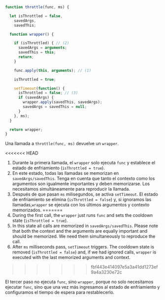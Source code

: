 ```js demo
function throttle(func, ms) {

  let isThrottled = false,
    savedArgs,
    savedThis;

  function wrapper() {

    if (isThrottled) { // (2)
      savedArgs = arguments;
      savedThis = this;
      return;
    }

    func.apply(this, arguments); // (1)

    isThrottled = true;

    setTimeout(function() {
      isThrottled = false; // (3)
      if (savedArgs) {
        wrapper.apply(savedThis, savedArgs);
        savedArgs = savedThis = null;
      }
    }, ms);
  }

  return wrapper;
}
```

Una llamada a `throttle(func, ms)` devuelve un `wrapper`.

<<<<<<< HEAD
1. Durante la primera llamada, el `wrapper` solo ejecuta `func` y establece el estado de enfriamiento (`isThrottled = true`).
2. En este estado, todas las llamadas se memorizan en `savedArgs/savedThis`. Tenga en cuenta que tanto el contexto como los argumentos son igualmente importantes y deben memorizarse. Los necesitamos simultáneamente para reproducir la llamada.
3. Después de que pasan `ms` milisegundos, se activa `setTimeout`. El estado de enfriamiento se elimina (`isThrottled = false`) y, si ignoramos las llamadas,`wrapper` se ejecuta con los últimos argumentos y contexto memorizados.
=======
1. During the first call, the `wrapper` just runs `func` and sets the cooldown state (`isThrottled = true`).
2. In this state all calls are memorized in `savedArgs/savedThis`. Please note that both the context and the arguments are equally important and should be memorized. We need them simultaneously to reproduce the call.
3. After `ms` milliseconds pass, `setTimeout` triggers. The cooldown state is removed (`isThrottled = false`) and, if we had ignored calls, `wrapper` is executed with the last memorized arguments and context.
>>>>>>> fbf443e414097e5a3a41dd1273ef9a4a3230e72c

El tercer paso no ejecuta `func`, sino `wrapper`, porque no solo necesitamos ejecutar `func`, sino que una vez más ingresamos al estado de enfriamiento y configuramos el tiempo de espera para restablecerlo.
